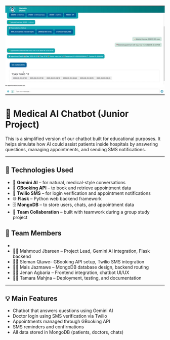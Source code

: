 ![Chatbot Interface](chat-ui.jpeg)
# 🏥 Medical AI Chatbot (Junior Project)

This is a simplified version of our chatbot built for educational purposes. It helps simulate how AI could assist patients inside hospitals by answering questions, managing appointments, and sending SMS notifications.


---

## 🔧 Technologies Used

- 🧠 **Gemini AI** – for natural, medical-style conversations  
- 📅 **GBooking API** – to book and retrieve appointment data  
- 💬 **Twilio SMS** – for login verification and appointment notifications  
- 🌐 **Flask** – Python web backend framework  
- 🗄️ **MongoDB** – to store users, chats, and appointment data  
- 🤝 **Team Collaboration** – built with teamwork during a group study project
## 👥 Team Members
- 
- 👨‍💻 Mahmoud Jbareen – Project Lead, Gemini AI integration, Flask backend  
- 👩‍💻  Sleman Qtawe– GBooking API setup, Twilio SMS integration  
- 👨‍💻 Mais Jazmawe – MongoDB database design, backend routing  
- 👩‍💻 Jenan Agbaria – Frontend integration, chatbot UI/UX  
- 👨‍💻 Tamara Mahjna – Deployment, testing, and documentation


---

## 💡 Main Features

- Chatbot that answers questions using Gemini AI  
- Doctor login using SMS verification via Twilio  
- Appointments managed through GBooking API  
- SMS reminders and confirmations  
- All data stored in MongoDB (patients, doctors, chats)
